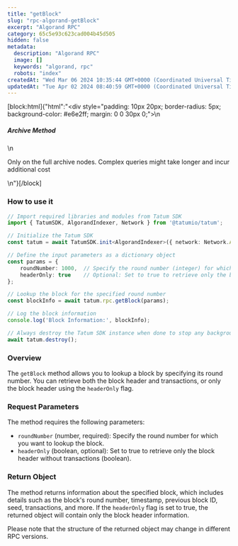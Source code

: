 ```yaml
---
title: "getBlock"
slug: "rpc-algorand-getBlock"
excerpt: "Algorand RPC"
category: 65c5e93c623cad004b45d505
hidden: false
metadata: 
  description: "Algorand RPC"
  image: []
  keywords: "algorand, rpc"
  robots: "index"
createdAt: "Wed Mar 06 2024 10:35:44 GMT+0000 (Coordinated Universal Time)"
updatedAt: "Tue Apr 02 2024 08:40:59 GMT+0000 (Coordinated Universal Time)"
---
```

[block:html]{"html":"<div style=\"padding: 10px 20px; border-radius: 5px; background-color: #e6e2ff; margin: 0 0 30px 0;\">\n  <h5>Archive Method</h5>\n  <p>Only on the full archive nodes. Complex queries might take longer and incur additional cost</p>\n</div>"}[/block]

### How to use it

```typescript
// Import required libraries and modules from Tatum SDK
import { TatumSDK, AlgorandIndexer, Network } from '@tatumio/tatum';

// Initialize the Tatum SDK
const tatum = await TatumSDK.init<AlgorandIndexer>({ network: Network.ALGORAND_INDEXER });

// Define the input parameters as a dictionary object
const params = {
    roundNumber: 1000,  // Specify the round number (integer) for which you want to lookup the block.
    headerOnly: true    // Optional: Set to true to retrieve only the block header without transactions (boolean).
};

// Lookup the block for the specified round number
const blockInfo = await tatum.rpc.getBlock(params);

// Log the block information
console.log('Block Information:', blockInfo);

// Always destroy the Tatum SDK instance when done to stop any background processes
await tatum.destroy();
```

### Overview

The `getBlock` method allows you to lookup a block by specifying its round number. You can retrieve both the block header and transactions, or only the block header using the `headerOnly` flag.

### Request Parameters

The method requires the following parameters:

- `roundNumber` (number, required): Specify the round number for which you want to lookup the block.
- `headerOnly` (boolean, optional): Set to true to retrieve only the block header without transactions (boolean).

### Return Object

The method returns information about the specified block, which includes details such as the block's round number, timestamp, previous block ID, seed, transactions, and more. If the `headerOnly` flag is set to true, the returned object will contain only the block header information.

Please note that the structure of the returned object may change in different RPC versions.